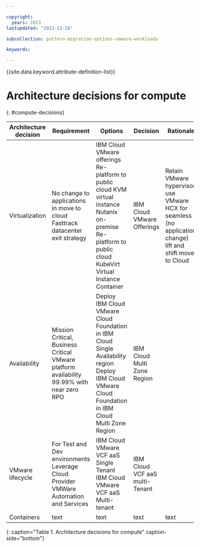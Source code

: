 ```yaml
---

copyright:
  years: 2023
lastupdated: "2023-12-26"

subcollection: pattern-migration-options-vmware-workloads

keywords:

---
```


{{site.data.keyword.attribute-definition-list}}

# Architecture decisions for compute
{: #compute-decisions}


| Architecture decision | Requirement                                                                                | Options                                                                                                                                                            | Decision                        | Rationale                                                                                                  |
|-----------------------|--------------------------------------------------------------------------------------------|--------------------------------------------------------------------------------------------------------------------------------------------------------------------|---------------------------------|------------------------------------------------------------------------------------------------------------|
| Virtualization        | No change to applications in move to cloud  Fasttrack datacenter exit strategy             | IBM Cloud VMware offerings  Re-platform to public cloud KVM virtual instance  Nutanix on-premise  Re-platform to public cloud KubeVirt Virtual Instance Container  | IBM Cloud VMware Offerings      | Retain VMware hypervisor, use VMware HCX for seamless (no application change) lift and shift move to Cloud |
| Availability          | Mission Critical, Business Critical VMware platform availability 99.99% with near zero RPO | Deploy IBM Cloud VMware Cloud Foundation in IBM Cloud Single Availability region  Deploy IBM Cloud VMware Cloud Foundation in IBM Cloud Multi Zone Region          | IBM Cloud Multi Zone Region     |                                                                                                            |
| VMware lifecycle      | For Test and Dev environments Leverage Cloud Provider VMWare Automation and Services       | IBM Cloud VMware VCF aaS Single Tenant  IBM Cloud VMware VCF aaS Multi-tenant                                                                                      | IBM Cloud VCF aaS multi-Tenant  |                                                                                                            |
| Containers            | text                                                                                       | text                                                                                                                                                               | text                            | text                                                                                                       |

{: caption="Table 1. Architecture decisions for compute" caption-side="bottom"}
